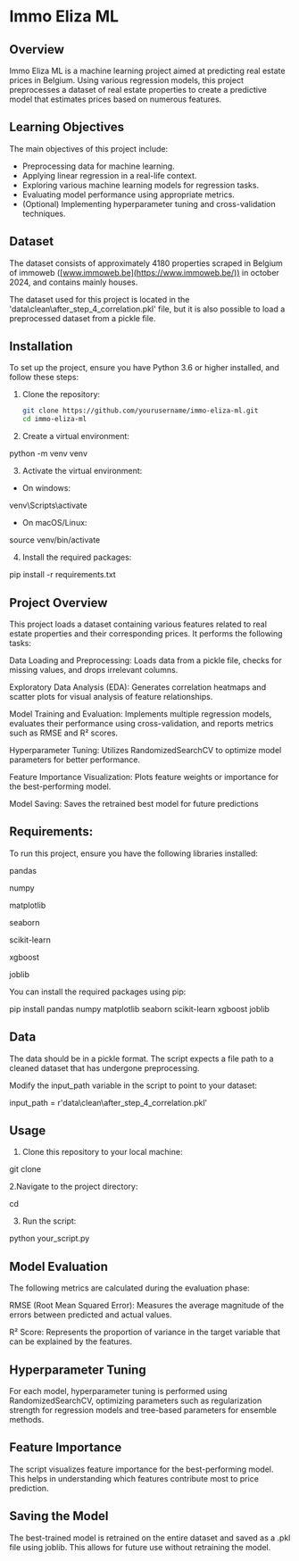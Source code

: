 # Immo Eliza ML

## Overview

Immo Eliza ML is a machine learning project aimed at predicting real estate prices in Belgium. Using various regression models, this project preprocesses a dataset of real estate properties to create a predictive model that estimates prices based on numerous features.

## Learning Objectives

The main objectives of this project include:

- Preprocessing data for machine learning.
- Applying linear regression in a real-life context.
- Exploring various machine learning models for regression tasks.
- Evaluating model performance using appropriate metrics.
- (Optional) Implementing hyperparameter tuning and cross-validation techniques.

## Dataset

The dataset consists of approximately 4180 properties scraped in Belgium of immoweb ([www.immoweb.be](https://www.immoweb.be/)) in october 2024, and contains mainly houses.

The dataset used for this project is located in the 'data\clean\after_step_4_correlation.pkl' file, but it is also possible to load a preprocessed dataset from a pickle file.

## Installation

To set up the project, ensure you have Python 3.6 or higher installed, and follow these steps:

1. Clone the repository:

   ```bash
   git clone https://github.com/yourusername/immo-eliza-ml.git
   cd immo-eliza-ml

   ```

2. Create a virtual environment:

python -m venv venv

3. Activate the virtual environment:

- On windows:

venv\Scripts\activate

- On macOS/Linux:

source venv/bin/activate

4. Install the required packages:

pip install -r requirements.txt

## Project Overview

This project loads a dataset containing various features related to real estate properties and their corresponding prices. It performs the following tasks:

Data Loading and Preprocessing: Loads data from a pickle file, checks for missing values, and drops irrelevant columns.

Exploratory Data Analysis (EDA): Generates correlation heatmaps and scatter plots for visual analysis of feature relationships.

Model Training and Evaluation: Implements multiple regression models, evaluates their performance using cross-validation, and reports metrics such as RMSE and R² scores.

Hyperparameter Tuning: Utilizes RandomizedSearchCV to optimize model parameters for better performance.

Feature Importance Visualization: Plots feature weights or importance for the best-performing model.

Model Saving: Saves the retrained best model for future predictions

## Requirements:

To run this project, ensure you have the following libraries installed:

pandas

numpy

matplotlib

seaborn

scikit-learn

xgboost

joblib

You can install the required packages using pip:

pip install pandas numpy matplotlib seaborn scikit-learn xgboost joblib

## Data

The data should be in a pickle format. The script expects a file path to a cleaned dataset that has undergone preprocessing.

Modify the input_path variable in the script to point to your dataset:

input_path = r'data\clean\after_step_4_correlation.pkl'

## Usage

1. Clone this repository to your local machine:

git clone <repository-url>

2.Navigate to the project directory:

cd <project-directory>

3. Run the script:

python your_script.py

## Model Evaluation

The following metrics are calculated during the evaluation phase:

RMSE (Root Mean Squared Error): Measures the average magnitude of the errors between predicted and actual values.

R² Score: Represents the proportion of variance in the target variable that can be explained by the features.

## Hyperparameter Tuning

For each model, hyperparameter tuning is performed using RandomizedSearchCV, optimizing parameters such as regularization strength for regression models and tree-based parameters for ensemble methods.

## Feature Importance

The script visualizes feature importance for the best-performing model. This helps in understanding which features contribute most to price prediction.

## Saving the Model

The best-trained model is retrained on the entire dataset and saved as a .pkl file using joblib. This allows for future use without retraining the model.
